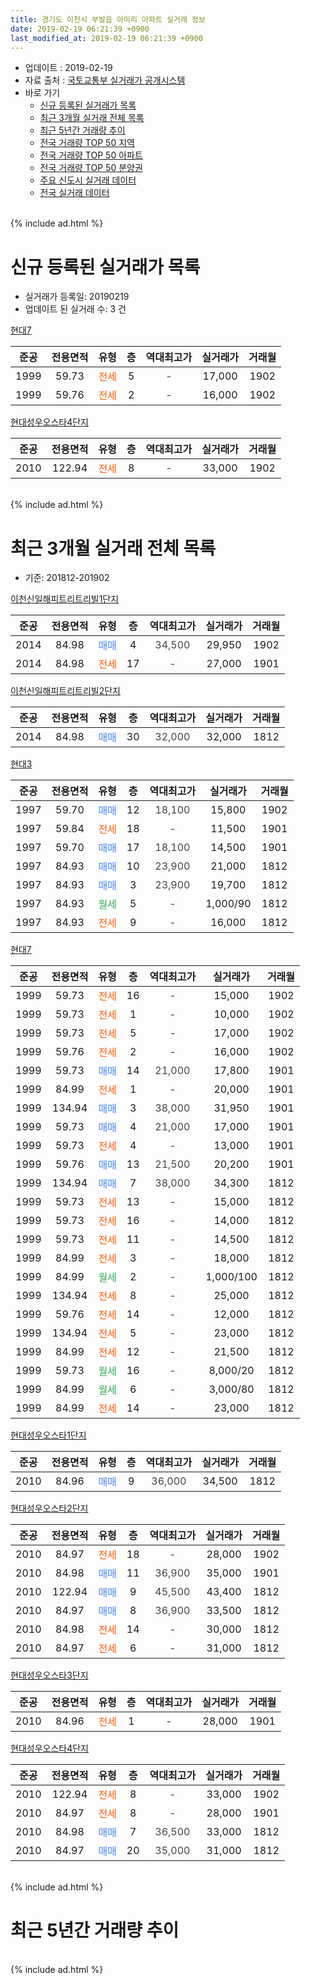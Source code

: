 ```yaml
---
title: 경기도 이천시 부발읍 아미리 아파트 실거래 정보
date: 2019-02-19 06:21:39 +0900
last_modified_at: 2019-02-19 06:21:39 +0900
---
```


* 업데이트 : 2019-02-19
* 자료 출처 : [국토교통부 실거래가 공개시스템](http://rt.molit.go.kr)
* 바로 가기
    * [신규 등록된 실거래가 목록](#신규-등록된-실거래가-목록)
    * [최근 3개월 실거래 전체 목록](#최근-3개월-실거래-전체-목록)
    * [최근 5년간 거래량 추이](#최근-5년간-거래량-추이)
    * [전국 거래량 TOP 50 지역](https://ayogom.github.io/apt-trade-info/최근-3개월-전국에서-가장-거래가-많이-발생한-지역)
    * [전국 거래량 TOP 50 아파트](https://ayogom.github.io/apt-trade-info/최근-3개월-전국에서-가장-거래가-많이-발생한-아파트)
    * [전국 거래량 TOP 50 분양권](https://ayogom.github.io/apt-trade-info/최근-3개월-전국에서-가장-거래가-많이-발생한-분양권)
    * [주요 신도시 실거래 데이터](https://ayogom.github.io/apt-trade-info/주요-신도시)
    * [전국 실거래 데이터](https://ayogom.github.io/apt-trade-info/전국)
<br>
{% include ad.html %}
<br>

# 신규 등록된 실거래가 목록
* 실거래가 등록일: 20190219
* 업데이트 된 실거래 수: 3 건


[현대7](https://search.naver.com/search.naver?query=%EA%B2%BD%EA%B8%B0%EB%8F%84+%EC%9D%B4%EC%B2%9C%EC%8B%9C+%EB%B6%80%EB%B0%9C%EC%9D%8D+%EC%95%84%EB%AF%B8%EB%A6%AC+%ED%98%84%EB%8C%807)

|준공|전용면적|유형|층|역대최고가|실거래가|거래월|
|:---:|:---:|:---:|:---:|:---:|:---:|:---:|
|1999|59.73|<span style="color:#ff5a00">전세</span>|5|<span style="color:#444444">-</span>|17,000|1902|
|1999|59.76|<span style="color:#ff5a00">전세</span>|2|<span style="color:#444444">-</span>|16,000|1902|

[현대성우오스타4단지](https://search.naver.com/search.naver?query=%EA%B2%BD%EA%B8%B0%EB%8F%84+%EC%9D%B4%EC%B2%9C%EC%8B%9C+%EB%B6%80%EB%B0%9C%EC%9D%8D+%EC%95%84%EB%AF%B8%EB%A6%AC+%ED%98%84%EB%8C%80%EC%84%B1%EC%9A%B0%EC%98%A4%EC%8A%A4%ED%83%804%EB%8B%A8%EC%A7%80)

|준공|전용면적|유형|층|역대최고가|실거래가|거래월|
|:---:|:---:|:---:|:---:|:---:|:---:|:---:|
|2010|122.94|<span style="color:#ff5a00">전세</span>|8|<span style="color:#444444">-</span>|33,000|1902|


<br>
{% include ad.html %}
<br>

# 최근 3개월 실거래 전체 목록
* 기준: 201812-201902


[이천신일해피트리트리빌1단지](https://search.naver.com/search.naver?query=%EA%B2%BD%EA%B8%B0%EB%8F%84+%EC%9D%B4%EC%B2%9C%EC%8B%9C+%EB%B6%80%EB%B0%9C%EC%9D%8D+%EC%95%84%EB%AF%B8%EB%A6%AC+%EC%9D%B4%EC%B2%9C%EC%8B%A0%EC%9D%BC%ED%95%B4%ED%94%BC%ED%8A%B8%EB%A6%AC%ED%8A%B8%EB%A6%AC%EB%B9%8C1%EB%8B%A8%EC%A7%80)

|준공|전용면적|유형|층|역대최고가|실거래가|거래월|
|:---:|:---:|:---:|:---:|:---:|:---:|:---:|
|2014|84.98|<span style="color:#4285f3">매매</span>|4|<span style="color:#444444">34,500</span>|29,950|1902|
|2014|84.98|<span style="color:#ff5a00">전세</span>|17|<span style="color:#444444">-</span>|27,000|1901|

[이천신일해피트리트리빌2단지](https://search.naver.com/search.naver?query=%EA%B2%BD%EA%B8%B0%EB%8F%84+%EC%9D%B4%EC%B2%9C%EC%8B%9C+%EB%B6%80%EB%B0%9C%EC%9D%8D+%EC%95%84%EB%AF%B8%EB%A6%AC+%EC%9D%B4%EC%B2%9C%EC%8B%A0%EC%9D%BC%ED%95%B4%ED%94%BC%ED%8A%B8%EB%A6%AC%ED%8A%B8%EB%A6%AC%EB%B9%8C2%EB%8B%A8%EC%A7%80)

|준공|전용면적|유형|층|역대최고가|실거래가|거래월|
|:---:|:---:|:---:|:---:|:---:|:---:|:---:|
|2014|84.98|<span style="color:#4285f3">매매</span>|30|<span style="color:#444444">32,000</span>|32,000|1812|

[현대3](https://search.naver.com/search.naver?query=%EA%B2%BD%EA%B8%B0%EB%8F%84+%EC%9D%B4%EC%B2%9C%EC%8B%9C+%EB%B6%80%EB%B0%9C%EC%9D%8D+%EC%95%84%EB%AF%B8%EB%A6%AC+%ED%98%84%EB%8C%803)

|준공|전용면적|유형|층|역대최고가|실거래가|거래월|
|:---:|:---:|:---:|:---:|:---:|:---:|:---:|
|1997|59.70|<span style="color:#4285f3">매매</span>|12|<span style="color:#444444">18,100</span>|15,800|1902|
|1997|59.84|<span style="color:#ff5a00">전세</span>|18|<span style="color:#444444">-</span>|11,500|1901|
|1997|59.70|<span style="color:#4285f3">매매</span>|17|<span style="color:#444444">18,100</span>|14,500|1901|
|1997|84.93|<span style="color:#4285f3">매매</span>|10|<span style="color:#444444">23,900</span>|21,000|1812|
|1997|84.93|<span style="color:#4285f3">매매</span>|3|<span style="color:#444444">23,900</span>|19,700|1812|
|1997|84.93|<span style="color:#34a853">월세</span>|5|<span style="color:#444444">-</span>|1,000/90|1812|
|1997|84.93|<span style="color:#ff5a00">전세</span>|9|<span style="color:#444444">-</span>|16,000|1812|

[현대7](https://search.naver.com/search.naver?query=%EA%B2%BD%EA%B8%B0%EB%8F%84+%EC%9D%B4%EC%B2%9C%EC%8B%9C+%EB%B6%80%EB%B0%9C%EC%9D%8D+%EC%95%84%EB%AF%B8%EB%A6%AC+%ED%98%84%EB%8C%807)

|준공|전용면적|유형|층|역대최고가|실거래가|거래월|
|:---:|:---:|:---:|:---:|:---:|:---:|:---:|
|1999|59.73|<span style="color:#ff5a00">전세</span>|16|<span style="color:#444444">-</span>|15,000|1902|
|1999|59.73|<span style="color:#ff5a00">전세</span>|1|<span style="color:#444444">-</span>|10,000|1902|
|1999|59.73|<span style="color:#ff5a00">전세</span>|5|<span style="color:#444444">-</span>|17,000|1902|
|1999|59.76|<span style="color:#ff5a00">전세</span>|2|<span style="color:#444444">-</span>|16,000|1902|
|1999|59.73|<span style="color:#4285f3">매매</span>|14|<span style="color:#444444">21,000</span>|17,800|1901|
|1999|84.99|<span style="color:#ff5a00">전세</span>|1|<span style="color:#444444">-</span>|20,000|1901|
|1999|134.94|<span style="color:#4285f3">매매</span>|3|<span style="color:#444444">38,000</span>|31,950|1901|
|1999|59.73|<span style="color:#4285f3">매매</span>|4|<span style="color:#444444">21,000</span>|17,000|1901|
|1999|59.73|<span style="color:#ff5a00">전세</span>|4|<span style="color:#444444">-</span>|13,000|1901|
|1999|59.76|<span style="color:#4285f3">매매</span>|13|<span style="color:#444444">21,500</span>|20,200|1901|
|1999|134.94|<span style="color:#4285f3">매매</span>|7|<span style="color:#444444">38,000</span>|34,300|1812|
|1999|59.73|<span style="color:#ff5a00">전세</span>|13|<span style="color:#444444">-</span>|15,000|1812|
|1999|59.73|<span style="color:#ff5a00">전세</span>|16|<span style="color:#444444">-</span>|14,000|1812|
|1999|59.73|<span style="color:#ff5a00">전세</span>|11|<span style="color:#444444">-</span>|14,500|1812|
|1999|84.99|<span style="color:#ff5a00">전세</span>|3|<span style="color:#444444">-</span>|18,000|1812|
|1999|84.99|<span style="color:#34a853">월세</span>|2|<span style="color:#444444">-</span>|1,000/100|1812|
|1999|134.94|<span style="color:#ff5a00">전세</span>|8|<span style="color:#444444">-</span>|25,000|1812|
|1999|59.76|<span style="color:#ff5a00">전세</span>|14|<span style="color:#444444">-</span>|12,000|1812|
|1999|134.94|<span style="color:#ff5a00">전세</span>|5|<span style="color:#444444">-</span>|23,000|1812|
|1999|84.99|<span style="color:#ff5a00">전세</span>|12|<span style="color:#444444">-</span>|21,500|1812|
|1999|59.73|<span style="color:#34a853">월세</span>|16|<span style="color:#444444">-</span>|8,000/20|1812|
|1999|84.99|<span style="color:#34a853">월세</span>|6|<span style="color:#444444">-</span>|3,000/80|1812|
|1999|84.99|<span style="color:#ff5a00">전세</span>|14|<span style="color:#444444">-</span>|23,000|1812|

[현대성우오스타1단지](https://search.naver.com/search.naver?query=%EA%B2%BD%EA%B8%B0%EB%8F%84+%EC%9D%B4%EC%B2%9C%EC%8B%9C+%EB%B6%80%EB%B0%9C%EC%9D%8D+%EC%95%84%EB%AF%B8%EB%A6%AC+%ED%98%84%EB%8C%80%EC%84%B1%EC%9A%B0%EC%98%A4%EC%8A%A4%ED%83%801%EB%8B%A8%EC%A7%80)

|준공|전용면적|유형|층|역대최고가|실거래가|거래월|
|:---:|:---:|:---:|:---:|:---:|:---:|:---:|
|2010|84.96|<span style="color:#4285f3">매매</span>|9|<span style="color:#444444">36,000</span>|34,500|1812|

[현대성우오스타2단지](https://search.naver.com/search.naver?query=%EA%B2%BD%EA%B8%B0%EB%8F%84+%EC%9D%B4%EC%B2%9C%EC%8B%9C+%EB%B6%80%EB%B0%9C%EC%9D%8D+%EC%95%84%EB%AF%B8%EB%A6%AC+%ED%98%84%EB%8C%80%EC%84%B1%EC%9A%B0%EC%98%A4%EC%8A%A4%ED%83%802%EB%8B%A8%EC%A7%80)

|준공|전용면적|유형|층|역대최고가|실거래가|거래월|
|:---:|:---:|:---:|:---:|:---:|:---:|:---:|
|2010|84.97|<span style="color:#ff5a00">전세</span>|18|<span style="color:#444444">-</span>|28,000|1902|
|2010|84.98|<span style="color:#4285f3">매매</span>|11|<span style="color:#444444">36,900</span>|35,000|1901|
|2010|122.94|<span style="color:#4285f3">매매</span>|9|<span style="color:#444444">45,500</span>|43,400|1812|
|2010|84.97|<span style="color:#4285f3">매매</span>|8|<span style="color:#444444">36,900</span>|33,500|1812|
|2010|84.98|<span style="color:#ff5a00">전세</span>|14|<span style="color:#444444">-</span>|30,000|1812|
|2010|84.97|<span style="color:#ff5a00">전세</span>|6|<span style="color:#444444">-</span>|31,000|1812|

[현대성우오스타3단지](https://search.naver.com/search.naver?query=%EA%B2%BD%EA%B8%B0%EB%8F%84+%EC%9D%B4%EC%B2%9C%EC%8B%9C+%EB%B6%80%EB%B0%9C%EC%9D%8D+%EC%95%84%EB%AF%B8%EB%A6%AC+%ED%98%84%EB%8C%80%EC%84%B1%EC%9A%B0%EC%98%A4%EC%8A%A4%ED%83%803%EB%8B%A8%EC%A7%80)

|준공|전용면적|유형|층|역대최고가|실거래가|거래월|
|:---:|:---:|:---:|:---:|:---:|:---:|:---:|
|2010|84.96|<span style="color:#ff5a00">전세</span>|1|<span style="color:#444444">-</span>|28,000|1901|


<script async src="//pagead2.googlesyndication.com/pagead/js/adsbygoogle.js"></script>
<!-- 기본 -->
<ins class="adsbygoogle"
     style="display:block"
     data-ad-client="ca-pub-2446590836940007"
     data-ad-slot="1659523306"
     data-ad-format="auto"
     data-full-width-responsive="true"></ins>
<script>
(adsbygoogle = window.adsbygoogle || []).push({});
</script>


[현대성우오스타4단지](https://search.naver.com/search.naver?query=%EA%B2%BD%EA%B8%B0%EB%8F%84+%EC%9D%B4%EC%B2%9C%EC%8B%9C+%EB%B6%80%EB%B0%9C%EC%9D%8D+%EC%95%84%EB%AF%B8%EB%A6%AC+%ED%98%84%EB%8C%80%EC%84%B1%EC%9A%B0%EC%98%A4%EC%8A%A4%ED%83%804%EB%8B%A8%EC%A7%80)

|준공|전용면적|유형|층|역대최고가|실거래가|거래월|
|:---:|:---:|:---:|:---:|:---:|:---:|:---:|
|2010|122.94|<span style="color:#ff5a00">전세</span>|8|<span style="color:#444444">-</span>|33,000|1902|
|2010|84.97|<span style="color:#ff5a00">전세</span>|8|<span style="color:#444444">-</span>|28,000|1901|
|2010|84.98|<span style="color:#4285f3">매매</span>|7|<span style="color:#444444">36,500</span>|33,000|1812|
|2010|84.97|<span style="color:#4285f3">매매</span>|20|<span style="color:#444444">35,000</span>|31,000|1812|


<br>
{% include ad.html %}
<br>

# 최근 5년간 거래량 추이


<div style="width:100%;">
    <canvas id="deal_progress" height="200"></canvas>
</div>

<script>
new Chart(document.getElementById("deal_progress"), {
    type: 'line',
    data: {
        labels: ['201402','201403','201404','201405','201406','201407','201408','201409','201410','201411','201412','201501','201502','201503','201504','201505','201506','201507','201508','201509','201510','201511','201512','201601','201602','201603','201604','201605','201606','201607','201608','201609','201610','201611','201612','201701','201702','201703','201704','201705','201706','201707','201708','201709','201710','201711','201712','201801','201802','201803','201804','201805','201806','201807','201808','201809','201810','201811','201812','201901','201902'],
        datasets: [{
            label: '매매',
            pointRadius: 1,
            data: [26, 28, 18, 26, 19, 19, 14, 21, 23, 12, 20, 26, 22, 36, 28, 17, 24, 19, 20, 23, 19, 17, 19, 22, 16, 13, 21, 15, 18, 11, 20, 19, 18, 12, 12, 7, 23, 19, 24, 21, 19, 17, 17, 14, 13, 21, 17, 19, 20, 13, 13, 9, 12, 7, 12, 10, 12, 11, 9, 6, 2],
            borderColor: "rgba(255, 201, 14, 1)",
            backgroundColor: "rgba(255, 201, 14, 0.5)",
            fill: false,
            lineTension: 0
        },{
            label: '전월세',
            pointRadius: 1,
            data: [20, 35, 25, 19, 18, 13, 16, 13, 13, 17, 18, 30, 31, 26, 22, 12, 7, 15, 10, 11, 25, 13, 14, 19, 18, 15, 16, 17, 18, 12, 12, 8, 13, 16, 14, 14, 17, 22, 22, 15, 8, 10, 8, 13, 12, 11, 15, 12, 10, 17, 17, 7, 14, 7, 8, 6, 4, 10, 16, 6, 6],
            borderColor: "rgba(0, 141, 185, 1)",
            backgroundColor: "rgba(0, 141, 185, 0.5)",
            fill: false,
            lineTension: 0
        }
        ]
    },
    options: {
        responsive: true,
        title: {
            display: false
        },
        tooltips: {
            mode: 'index',
            intersect: false
        },
        hover: {
            mode: 'nearest',
            intersect: true
        },
        scales: {
            xAxes: [{
                display: true,
                scaleLabel: {
                    display: true,
                    labelString: '년/월'
                }
            }],
            yAxes: [{
                display: true,
                ticks: {
                    suggestedMin: 0,
                },
                scaleLabel: {
                    display: true,
                    labelString: '실거래 수'
                }
            }]
        }
    }
});

</script>


<br>
{% include ad.html %}
<br>


